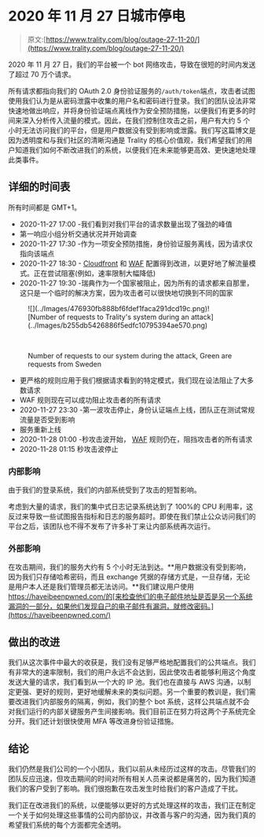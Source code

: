 # 2020 年 11 月 27 日城市停电

> 原文:[https://www.trality.com/blog/outage-27-11-20/](https://www.trality.com/blog/outage-27-11-20/)

2020 年 11 月 27 日，我们的平台被一个 bot 网络攻击，导致在很短的时间内发送了超过 70 万个请求。

所有请求都指向我们的 OAuth 2.0 身份验证服务的`/auth/token`端点，攻击者试图使用我们认为是从密码泄露中收集的用户名和密码进行登录。我们的团队设法非常快速地做出响应，并将身份验证端点离线作为安全预防措施，以便我们有更多的时间来深入分析传入流量的模式。因此，在我们控制住攻击之前，用户有大约 5 个小时无法访问我们的平台，但是用户数据没有受到影响或泄露。我们写这篇博文是因为透明度和与我们社区的清晰沟通是 Trality 的核心价值观，我们希望我们的用户知道我们如何不断改进我们的系统，以便我们在未来能够更高效、更快速地处理此类事件。

## 详细的时间表

所有时间都是 GMT+1。

*   2020-11-27 17:00 -我们看到对我们平台的请求数量出现了强劲的峰值
*   第一响应小组分析交通状况并开始调查
*   2020-11-27 17:30 -作为一项安全预防措施，身份验证服务离线，因为请求仅指向该端点
*   2020-11-27 18:30 -  [Cloudfront](https://aws.amazon.com/cloudfront/) 和 [WAF](https://aws.amazon.com/waf) 配置得到改进，以更好地了解流量模式。正在尝试阻塞(例如，速率限制大幅降低)
*   2020-11-27 19:30 -瑞典作为一个国家被阻止，因为所有的请求都来自那里，这只是一个临时的解决方案，因为攻击者可以很快地切换到不同的国家

<figure class="kg-card kg-image-card kg-card-hascaption">![](../Images/476930fb888bf6fdef1faca291dcd19c.png)<picture><source type="image/webp" data-srcset="/static/5f53f4a98f3e46d199c0127c26dcee71/b643b/image.webp 448w,/static/5f53f4a98f3e46d199c0127c26dcee71/c857a/image.webp 896w,/static/5f53f4a98f3e46d199c0127c26dcee71/9f128/image.webp 1792w" sizes="(min-width: 1792px) 1792px, 100vw">![Number of requests to Trality's system during an attack](../Images/b255db5426886f5edfc10795394ae570.png)</picture>

<noscript><picture><source type="image/webp" srcset="/static/5f53f4a98f3e46d199c0127c26dcee71/b643b/image.webp 448w,/static/5f53f4a98f3e46d199c0127c26dcee71/c857a/image.webp 896w,/static/5f53f4a98f3e46d199c0127c26dcee71/9f128/image.webp 1792w" sizes="(min-width: 1792px) 1792px, 100vw"/><img data-gatsby-image-ssr="" data-main-image="" style="opacity:0" sizes="(min-width: 1792px) 1792px, 100vw" decoding="async" loading="lazy" src="../Images/b255db5426886f5edfc10795394ae570.png" srcset="/static/5f53f4a98f3e46d199c0127c26dcee71/ce7ca/image.png 448w,/static/5f53f4a98f3e46d199c0127c26dcee71/01fe6/image.png 896w,/static/5f53f4a98f3e46d199c0127c26dcee71/78a6a/image.png 1792w" alt="Number of requests to Trality's system during an attack" data-original-src="https://www.trality.com/static/5f53f4a98f3e46d199c0127c26dcee71/78a6a/image.png"/></picture></noscript>

<figcaption>Number of requests to our system during the attack, Green are requests from Sweden</figcaption>

</figure>

*   更严格的规则应用于我们根据请求看到的特定模式，我们现在设法阻止了大多数请求
*   WAF 规则现在可以成功阻止攻击者的所有请求
*   2020-11-27 23:30 -第一波攻击停止，身份认证端点上线，团队正在测试常规流量是否受到影响
*   服务重新上线
*   2020-11-28 01:00 -秒攻击波开始， [WAF](https://aws.amazon.com/waf) 规则仍在，阻挡攻击者的所有请求
*   2020-11-28 01:15 秒攻击波停止

### 内部影响

由于我们的登录系统，我们的内部系统受到了攻击的短暂影响。

考虑到大量的请求，我们的集中式日志记录系统达到了 100%的 CPU 利用率，这反过来导致一些试图报告指标和日志的服务超时。即使在我们禁止公众访问我们的平台之后，该团队也不得不发布了许多补丁来让内部系统再次运行。

### 外部影响

在攻击期间，我们的服务大约有 5 个小时无法到达。**用户数据没有受到影响，因为我们只存储哈希密码，而且 exchange 凭据的存储方式是，一旦存储，无论是用户本人还是我们管理员都无法访问。**我们建议用户使用 https://haveibeenpwned.com/的[来检查他们的电子邮件地址是否是另一个系统漏洞的一部分，如果他们发现自己的电子邮件有漏洞，就修改密码。](https://haveibeenpwned.com/)

## 做出的改进

我们从这次事件中最大的收获是，我们没有足够严格地配置我们的公共端点。我们有非常大的速率限制，我们的用户永远不会达到，因此使攻击者能够利用这个角度发送大量的请求，我们看到从一个大的 IP 池。我们也在直接与 AWS 沟通，以制定更强、更好的规则，更好地缓解未来的类似问题。另一个重要的教训是，我们需要改进我们内部服务的隔离，例如，我们的整个 bot 系统，这样公共端点就不会对我们运行的内部关键服务产生间接影响。我们目前正在努力将这两个子系统完全分开。我们还计划很快使用 MFA 等改进身份验证措施。

## 结论

我们仍然是我们公司的一个小团队，我们以前从未经历过这样的攻击。尽管我们的团队反应迅速，但攻击期间的时间对所有相关人员来说都是痛苦的，因为我们知道我们的客户受到了影响。我们很抱歉在攻击发生时给我们的客户造成了干扰。

我们正在改进我们的系统，以便能够以更好的方式处理这样的攻击，我们正在制定一个关于如何处理这些事情的公司内部协议，并改善与客户的沟通，因为我们真的希望我们系统的每个方面都完全透明。
